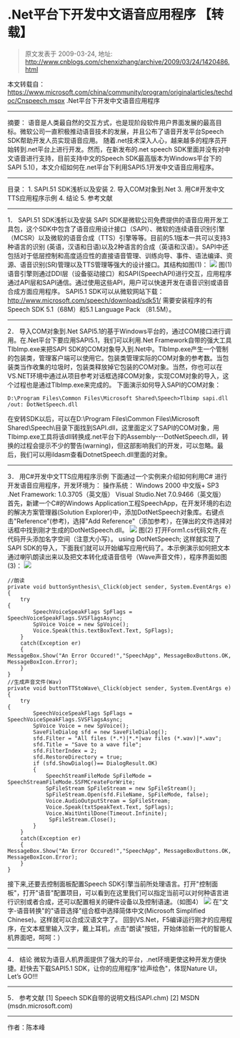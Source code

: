# .Net平台下开发中文语音应用程序 【转载】 
> 原文发表于 2009-03-24, 地址: http://www.cnblogs.com/chenxizhang/archive/2009/03/24/1420486.html 


本文转载自：<https://www.microsoft.com/china/community/program/originalarticles/techdoc/Cnspeech.mspx> .Net平台下开发中文语音应用程序 

---

 摘要： 语音是人类最自然的交互方式，也是现阶段软件用户界面发展的最高目标。微软公司一直积极推动语音技术的发展，并且公布了语音开发平台Speech SDK帮助开发人员实现语音应用。 随着.net技术深入人心，越来越多的程序员开始转到.net平台上进行开发。然而，在新发布的.net speech SDK里面并没有对中文语音进行支持，目前支持中文的Speech SDK最高版本为Windows平台下的SAPI 5.1()，本文介绍如何在.net平台下利用SAPI5.1开发中文语音应用程序。 

---

 目录： 1. SAPI.51 SDK浅析以及安装 2. 导入COM对象到.Net 3. 用C#开发中文TTS应用程序示例 4. 结论 5. 参考文献 

---

 1． SAPI.51 SDK浅析以及安装 SAPI SDK是微软公司免费提供的语音应用开发工具包，这个SDK中包含了语音应用设计接口（SAPI）、微软的连续语音识别引擎（MCSR）以及微软的语音合成（TTS）引擎等等。目前的5.1版本一共可以支持3种语言的识别 (英语，汉语和日语)以及2种语言的合成（英语和汉语）。SAPI中还包括对于低层控制和高度适应性的直接语音管理、训练向导、事件、语法编译、资源、语音识别(SR)管理以及TTS管理等强大的设计接口。其结构如图(1)： ![](https://www.microsoft.com/china/community/images/TechArticleImages/Cnspeech1.jpg) 图(1) 语音引擎则通过DDI层（设备驱动接口）和SAPI(SpeechAPI)进行交互，应用程序通过API层和SAPI通信。通过使用这些API，用户可以快速开发在语音识别或语音合成方面应用程序。 SAPI5.1 SDK可以从微软网站下载：http://www.microsoft.com/speech/download/sdk51/ 需要安装程序的有Speech SDK 5.1（68M）和5.1 Language Pack （81.5M）。 

---

 2． 导入COM对象到.Net SAPI5.1的基于Windows平台的，通过COM接口进行调用。在.Net平台下要应用SAPI5.1，我们可以利用.Net Framework自带的强大工具TlbImp.exe来把SAPI SDK的COM对象导入到.Net中。TlbImp.exe产生一个管制的包装类，管理客户端可以使用它。包装类管理实际的COM对象的参考数。当包装类当作收集的垃圾时，包装类释放掉它包装的COM对象。当然，你也可以在VS.NET环境中通过从项目参考对话框选择COM对象，实现COM对象的导入，这个过程也是通过TlbImp.exe来完成的。 下面演示如何导入SAPI的COM对象：
```
D:\Program Files\Common Files\Microsoft Shared\Speech>Tlbimp sapi.dll /out: DotNetSpeech.dll

```

在安转SDK以后，可以在D:\Program Files\Common Files\Microsoft Shared\Speech\目录下面找到SAPI.dll，这里面定义了SAPI的COM对象，用Tlbimp.exe工具将该dll转换成.net平台下的Assembly---DotNetSpeech.dll，转换的过程会提示不少的警告(warning)，但这部影响我们的开发，可以忽略。最后，我们可以用ildasm查看DotnetSpeech.dll里面的对象。


---


3． 用C#开发中文TTS应用程序示例
下面通过一个实例来介绍如何利用C# 进行开发语音应用程序，开发环境为：
操作系统： Windows 2000 中文版+ SP3
.Net Framework: 1.0.3705（英文版）
Visual Studio.Net 7.0.9466（英文版）
首先，新建一个C#的Windows Application工程SpeechApp，在开发环境的右边的解决方案管理器(Solution Explorer)中，添加DotNetSpeech对象库。右键点击"Reference"(参考)，选择"Add Reference"（添加参考），在弹出的文件选择对话框中找到刚才生成的DotNetSpeech.dll。
![](https://www.microsoft.com/china/community/images/TechArticleImages/Cnspeech2.jpg)
图(2)
打开Form1.cs代码文件,在代码开头添加名字空间（注意大小写）。
using DotNetSpeech;
这样就实现了SAPI SDK的导入，下面我们就可以开始编写应用代码了。本示例演示如何把文本通过喇叭朗读出来以及把文本转化成语音信号（Wave声音文件），程序界面如图(3)：
![](https://www.microsoft.com/china/community/images/TechArticleImages/Cnspeech3.jpg)
```
//朗读
private void buttonSynthesis\_Click(object sender, System.EventArgs e)
{
	try
{
		SpeechVoiceSpeakFlags SpFlags = SpeechVoiceSpeakFlags.SVSFlagsAsync;
		SpVoice Voice = new SpVoice();	
		Voice.Speak(this.textBoxText.Text, SpFlags);
	}
	catch(Exception er)
	{
MessageBox.Show("An Error Occured!","SpeechApp", MessageBoxButtons.OK, MessageBoxIcon.Error);
	}
}
//生成声音文件(Wav)
private void buttonTTStoWave\_Click(object sender, System.EventArgs e)
{
	try
{
		SpeechVoiceSpeakFlags SpFlags = SpeechVoiceSpeakFlags.SVSFlagsAsync;
		SpVoice Voice = new SpVoice();	
		SaveFileDialog sfd = new SaveFileDialog();
		sfd.Filter = "All files (*.*)|*.*|wav files (*.wav)|*.wav";
		sfd.Title = "Save to a wave file";
		sfd.FilterIndex = 2;
		sfd.RestoreDirectory = true;
		if (sfd.ShowDialog()== DialogResult.OK) 
		{
			SpeechStreamFileMode SpFileMode = SpeechStreamFileMode.SSFMCreateForWrite;
			SpFileStream SpFileStream = new SpFileStream();
			SpFileStream.Open(sfd.FileName, SpFileMode, false);
			Voice.AudioOutputStream = SpFileStream;
			Voice.Speak(txtSpeakText.Text, SpFlags);
			Voice.WaitUntilDone(Timeout.Infinite);
		     SpFileStream.Close();
		}
	}
	catch(Exception er)
	{
MessageBox.Show("An Error Occured!","SpeechApp", MessageBoxButtons.OK, MessageBoxIcon.Error);
	}
}

```

接下来,还要去控制面板配置Speech SDK引擎当前所处理语言。打开"控制面板"，打开"语音"配置项目，可以看到在这里我们可以指定当前可以对何种语言进行识别或者合成，还可以配置相关的硬件设备以及控制语速。（如图4）
![](https://www.microsoft.com/china/community/images/TechArticleImages/Cnspeech4.jpg)
在"文字-语音转换"的"语音选择"组合框中选择简体中文(Microsoft Simplified Chinese)。这样就可以合成汉语文字了。
回到VS.Net，F5编译运行刚才的应用程序，在文本框里输入汉字，戴上耳机，点击"朗读"按钮，开始体验新一代的智能人机界面吧，呵呵：）


---


4． 结论
微软为语音人机界面提供了强大的平台，.net环境更使这种开发方便快捷。赶快去下载SAPI5.1 SDK，让你的应用程序"绘声绘色"，体现Nature UI，Let’s GO!!!


---


5． 参考文献
[1] Speech SDK自带的说明文档(SAPI.chm)
[2] MSDN (msdn.microsoft.com)


---


作者：陈本峰






















































































